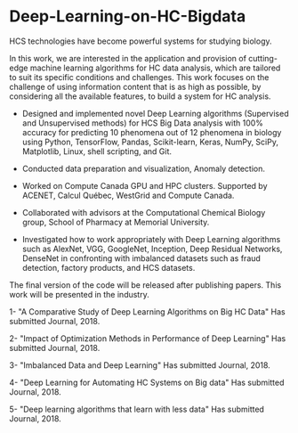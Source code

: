 # Deep-Learning-on-HC-Bigdata
HCS technologies have become powerful systems for studying biology. 

In this work, we are interested in the application and provision of cutting-edge machine learning algorithms for HC data analysis, which are tailored to suit its specific conditions and challenges. This work focuses on the challenge of using information content that is as high as possible, by considering all the available features, to build a system for HC analysis. 

-	Designed and implemented novel Deep Learning algorithms (Supervised and Unsupervised methods) for HCS Big Data analysis with 100% accuracy for predicting 10 phenomena out of 12 phenomena in biology using Python, TensorFlow, Pandas, Scikit-learn, Keras, NumPy, SciPy, Matplotlib, Linux, shell scripting, and Git.

-	Conducted data preparation and visualization, Anomaly detection.

-	Worked on Compute Canada GPU and HPC clusters. Supported by ACENET, Calcul Québec, WestGrid and Compute Canada.

-	Collaborated with advisors at the Computational Chemical Biology group, School of Pharmacy at Memorial University.

-	Investigated how to work appropriately with Deep Learning algorithms such as AlexNet, VGG, GoogleNet, Inception, Deep Residual Networks, DenseNet in confronting with imbalanced datasets such as fraud detection, factory products, and HCS datasets.


The final version of the code will be released after publishing papers. This work will be presented in the industry.

1- "A Comparative Study of Deep Learning Algorithms on Big HC Data" Has submitted Journal, 2018.   

2- "Impact of Optimization Methods in Performance of Deep Learning" Has submitted Journal, 2018.

3- "Imbalanced Data and Deep Learning" Has submitted Journal, 2018. 

4- "Deep Learning for Automating HC Systems on Big data" Has submitted Journal, 2018. 

5- "Deep learning algorithms that learn with less data" Has submitted Journal, 2018.  


